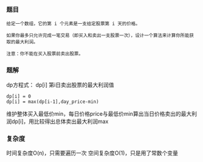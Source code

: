 ### 题目
```
给定一个数组，它的第 i 个元素是一支给定股票第 i 天的价格。

如果你最多只允许完成一笔交易（即买入和卖出一支股票一次），设计一个算法来计算你所能获取的最大利润。

注意：你不能在买入股票前卖出股票。
```

### 题解
dp方程式：
dp[i] 第i日卖出股票的最大利润值
```
dp[i] = 0
dp[i] = max(dp[i-1],day_price-min)
```

维护整体买入最低价min，每日价格price与最低价min算出当日价格卖出的最大利润dp[i]，用比较得出总体卖出最大利润max

### 复杂度
时间复杂度O(n)，只需要遍历一次
空间复杂度O(1)，只是用了常数个变量



